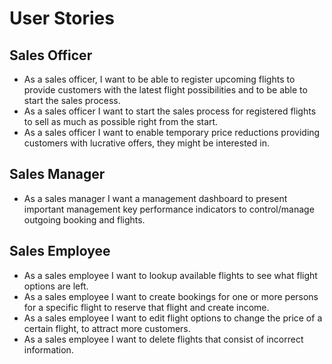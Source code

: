 # User Stories

## Sales Officer
- As a sales officer, I want to be able to register upcoming flights to provide customers with the latest flight possibilities and to be able to start the sales process.
- As a sales officer I want to start the sales process for registered flights to sell as much as possible right from the start.
- As a sales officer I want to enable temporary price reductions providing customers with lucrative offers, they might be interested in.



## Sales Manager
- As a sales manager I want a management dashboard to present important management key performance indicators to control/manage outgoing booking and flights.

## Sales Employee
- As a sales employee I want to lookup available flights to see what flight options are left.
- As a sales employee I want to create bookings for one or more persons for a specific flight to reserve that flight and create income.
- As a sales employee I want to edit flight options to change the price of a certain flight, to attract more customers.
- As a sales employee I want to delete flights that consist of incorrect information.

